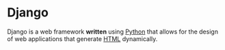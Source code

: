 # Django
Django is a web framework **written** using [Python](/wiki/Python) that allows for the design of web applications that generate [HTML](/wiki/HTML) dynamically.
